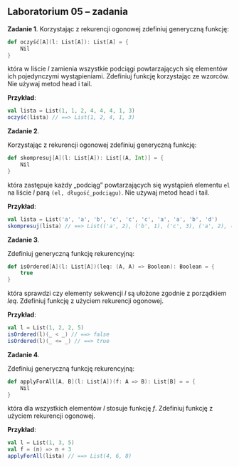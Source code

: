 ## Laboratorium 05 – zadania

__Zadanie 1__.
Korzystając z rekurencji ogonowej zdefiniuj generyczną funkcję:

```scala
def oczyść[A](l: List[A]): List[A] = {
    Nil
}
```

która w liście _l_ zamienia wszystkie podciągi powtarzających się elementów ich pojedynczymi wystąpieniami. Zdefiniuj funkcję korzystając ze wzorców. Nie używaj metod head i tail.

__Przykład__:

```scala
val lista = List(1, 1, 2, 4, 4, 4, 1, 3)
oczyść(lista) // ==> List(1, 2, 4, 1, 3)
```

__Zadanie 2__.

Korzystając z rekurencji ogonowej zdefiniuj generyczną funkcję:

```scala
def skompresuj[A](l: List[A]): List[(A, Int)] = {
    Nil
}
```

która zastępuje każdy „podciąg” powtarzających się wystąpień elementu `el` na liście _l_ parą `(el, długość_podciągu)`. Nie używaj metod head i tail.

__Przykład__:

```scala
val lista = List('a', 'a', 'b', 'c', 'c', 'c', 'a', 'a', 'b', 'd')
skompresuj(lista) // ==> List(('a', 2), ('b', 1), ('c', 3), ('a', 2), ('b', 1), ('d', 1))
```


__Zadanie 3__.
		
Zdefiniuj generyczną funkcję rekurencyjną:

```scala				
def isOrdered[A](l: List[A])(leq: (A, A) => Boolean): Boolean = {
    true
}
```
		
która sprawdzi czy elementy sekwencji _l_ są ułożone zgodnie 
z porządkiem _leq_. Zdefiniuj funkcję z użyciem rekurencji ogonowej.

__Przykład__:

```scala
val l = List(1, 2, 2, 5)
isOrdered(l)(_ < _) // ==> false
isOrdered(l)(_ <= _) // ==> true
```

__Zadanie 4__.
		
Zdefiniuj generyczną funkcję rekurencyjną:
```scala				
def applyForAll[A, B](l: List[A])(f: A => B): List[B] = = {
    Nil
}
```
która dla wszystkich elementów _l_ stosuje funkcję _f_.
Zdefiniuj funkcję z użyciem rekurencji ogonowej.

__Przykład__:

```scala
val l = List(1, 3, 5)
val f = (n) => n + 3
applyForAll(lista) // ==> List(4, 6, 8)
```
